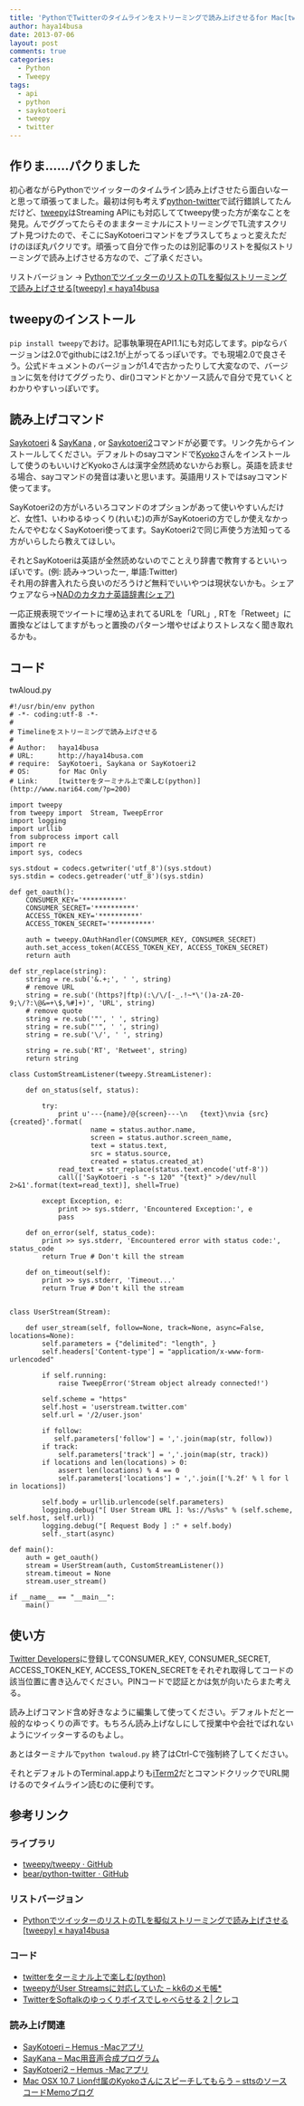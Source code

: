 ```yaml
---
title: 'PythonでTwitterのタイムラインをストリーミングで読み上げさせるfor Mac[tweepy]'
author: haya14busa
date: 2013-07-06
layout: post
comments: true
categories:
  - Python
  - Tweepy
tags:
  - api
  - python
  - saykotoeri
  - tweepy
  - twitter
---
```

## 作りま……パクりました

初心者ながらPythonでツイッターのタイムライン読み上げさせたら面白いなーと思って頑張ってました。最初は何も考えず[python-twitter][1]で試行錯誤してたんだけど、[tweepy][2]はStreaming APIにも対応しててtweepy使った方が楽なことを発見。んでググってたらそのままターミナルにストリーミングでTL流すスクリプト見つけたので、そこにSayKotoeriコマンドをプラスしてちょっと変えただけのほぼ丸パクリです。頑張って自分で作ったのは別記事のリストを擬似ストリーミングで読み上げさせる方なので、ご了承ください。

リストバージョン -> [PythonでツイッターのリストのTLを擬似ストリーミングで読み上げさせる[tweepy] « haya14busa][3]

## tweepyのインストール

`pip install tweepy`でおけ。記事執筆現在API1.1にも対応してます。pipならバージョンは2.0でgithubには2.1が上がってるっぽいです。でも現場2.0で良さそう。公式ドキュメントのバージョンが1.4で古かったりして大変なので、バージョンに気を付けてググったり、dir()コマンドとかソース読んで自分で見ていくとわかりやすいっぽいです。

## 読み上げコマンド

[Saykotoeri][4] & [SayKana][5] , or [Saykotoeri2][6]コマンドが必要です。リンク先からインストールしてください。デフォルトのsayコマンドで[Kyoko][7]さんをインストールして使うのもいいけどKyokoさんは漢字全然読めないからお察し。英語を読ませる場合、sayコマンドの発音は凄いと思います。英語用リストではsayコマンド使ってます。

SayKotoeri2の方がいろいろコマンドのオプションがあって使いやすいんだけど、女性1、いわゆるゆっくり(れいむ)の声がSayKotoeriの方でしか使えなかったんでやむなくSayKotoeri使ってます。SayKotoeri2で同じ声使う方法知ってる方がいらしたら教えてほしい。

それとSayKotoeriは英語が全然読めないのでことえり辞書で教育するといいっぽいです。(例: 読み->ついったー, 単語:Twitter)  
それ用の辞書入れたら良いのだろうけど無料でいいやつは現状ないかも。シェアウェアなら->[NADのカタカナ英語辞書(シェア)][8]

一応正規表現でツイートに埋め込まれてるURLを「URL」, RTを「Retweet」に置換などはしてますがもっと置換のパターン増やせばよりストレスなく聞き取れるかも。

## コード

twAloud.py

    #!/usr/bin/env python
    # -*- coding:utf-8 -*-
    #
    # Timelineをストリーミングで読み上げさせる
    # 
    # Author:   haya14busa
    # URL:      http://haya14busa.com
    # require:  SayKotoeri, Saykana or SayKotoeri2
    # OS:       for Mac Only
    # Link:     [twitterをターミナル上で楽しむ(python)](http://www.nari64.com/?p=200)
    
    import tweepy
    from tweepy import  Stream, TweepError
    import logging
    import urllib
    from subprocess import call
    import re
    import sys, codecs
    
    sys.stdout = codecs.getwriter('utf_8')(sys.stdout)
    sys.stdin = codecs.getreader('utf_8')(sys.stdin)
    
    def get_oauth():
        CONSUMER_KEY='**********'
        CONSUMER_SECRET='**********'
        ACCESS_TOKEN_KEY='**********'
        ACCESS_TOKEN_SECRET='**********'
    
        auth = tweepy.OAuthHandler(CONSUMER_KEY, CONSUMER_SECRET)
        auth.set_access_token(ACCESS_TOKEN_KEY, ACCESS_TOKEN_SECRET)
        return auth
    
    def str_replace(string):
        string = re.sub('&.+;', ' ', string)
        # remove URL
        string = re.sub('(https?|ftp)(:\/\/[-_.!~*\'()a-zA-Z0-9;\/?:\@&=+\$,%#]+)', 'URL', string)
        # remove quote
        string = re.sub('"', ' ', string)
        string = re.sub("'", ' ', string)
        string = re.sub('\/', ' ', string)
    
        string = re.sub('RT', 'Retweet', string)
        return string
    
    class CustomStreamListener(tweepy.StreamListener):
    
        def on_status(self, status):
    
            try:
                print u'---{name}/@{screen}---\n   {text}\nvia {src} {created}'.format(
                        name = status.author.name,
                        screen = status.author.screen_name,
                        text = status.text,
                        src = status.source,
                        created = status.created_at)
                read_text = str_replace(status.text.encode('utf-8'))
                call(['SayKotoeri -s "-s 120" "{text}" >/dev/null 2>&1'.format(text=read_text)], shell=True)
    
            except Exception, e:
                print >> sys.stderr, 'Encountered Exception:', e
                pass
    
        def on_error(self, status_code):
            print >> sys.stderr, 'Encountered error with status code:', status_code
            return True # Don't kill the stream
    
        def on_timeout(self):
            print >> sys.stderr, 'Timeout...'
            return True # Don't kill the stream
    
    
    class UserStream(Stream):
    
        def user_stream(self, follow=None, track=None, async=False, locations=None):
            self.parameters = {"delimited": "length", }
            self.headers['Content-type'] = "application/x-www-form-urlencoded"
    
            if self.running:
                raise TweepError('Stream object already connected!')
    
            self.scheme = "https"
            self.host = 'userstream.twitter.com'
            self.url = '/2/user.json'
    
            if follow:
               self.parameters['follow'] = ','.join(map(str, follow))
            if track:
                self.parameters['track'] = ','.join(map(str, track))
            if locations and len(locations) > 0:
                assert len(locations) % 4 == 0
                self.parameters['locations'] = ','.join(['%.2f' % l for l in locations])
    
            self.body = urllib.urlencode(self.parameters)
            logging.debug("[ User Stream URL ]: %s://%s%s" % (self.scheme, self.host, self.url))
            logging.debug("[ Request Body ] :" + self.body)
            self._start(async)
    
    def main():
        auth = get_oauth()
        stream = UserStream(auth, CustomStreamListener())
        stream.timeout = None
        stream.user_stream()
    
    if __name__ == "__main__":
        main()
    

## 使い方

[Twitter Developers][9]に登録してCONSUMER\_KEY, CONSUMER\_SECRET, ACCESS\_TOKEN\_KEY, ACCESS\_TOKEN\_SECRETをそれぞれ取得してコードの該当位置に書き込んでください。PINコードで認証とかは気が向いたらまた考える。

読み上げコマンド含め好きなように編集して使ってください。デフォルトだと一般的なゆっくりの声です。もちろん読み上げなしにして授業中や会社でばれないようにツイッターするのもよし。

あとはターミナルで`python twaloud.py` 終了はCtrl-Cで強制終了してください。

それとデフォルトのTerminal.appよりも[iTerm2][10]だとコマンドクリックでURL開けるのでタイムライン読むのに便利です。

## 参考リンク

### ライブラリ

*   [tweepy/tweepy · GitHub][11]
*   [bear/python-twitter · GitHub][12]

### リストバージョン

*   [PythonでツイッターのリストのTLを擬似ストリーミングで読み上げさせる[tweepy] « haya14busa][3]

### コード

*   [twitterをターミナル上で楽しむ(python)][13]
*   [tweepyがUser Streamsに対応していた &#8211; kk6のメモ帳*][14]
*   [TwitterをSoftalkのゆっくりボイスでしゃべらせる 2 | クレコ][15]

### 読み上げ関連

*   [SayKotoeri &#8211; Hemus -Macアプリ][16]
*   [SayKana &#8211; Mac用音声合成プログラム][17]
*   [SayKotoeri2 &#8211; Hemus -Macアプリ][18]
*   [Mac OSX 10.7 Lion付属のKyokoさんにスピーチしてもらう &#8211; sttsのソースコードMemoブログ][19]

 [1]: (https://github.com/bear/python-twitter)
 [2]: (https://github.com/tweepy/tweepy)
 [3]: http://haya14busa.com/tweepy-read-aloud-list-tl/
 [4]: (https://sites.google.com/site/nicohemus/home/saykotoeri)
 [5]: (http://www.a-quest.com/quickware/saykana/)
 [6]: (https://sites.google.com/site/nicohemus/home/saykotoeri2)
 [7]: (http://stts.hatenablog.com/entry/20110724/1311513263)
 [8]: http://nadroom.dousetsu.com/download/download_katakana_share.html
 [9]: https://dev.twitter.com/
 [10]: (http://www.iterm2.com/#/section/home)
 [11]: https://github.com/tweepy/tweepy
 [12]: https://github.com/bear/python-twitter
 [13]: http://www.nari64.com/?p=200
 [14]: http://kk6.hateblo.jp/entry/20110817/1313564125
 [15]: http://creco.net/2009/07/17/softalk_twitter_to_bring_out_slowly_in_a_voice_of/
 [16]: https://sites.google.com/site/nicohemus/home/saykotoeri
 [17]: http://www.a-quest.com/quickware/saykana/
 [18]: https://sites.google.com/site/nicohemus/home/saykotoeri2
 [19]: http://stts.hatenablog.com/entry/20110724/1311513263
